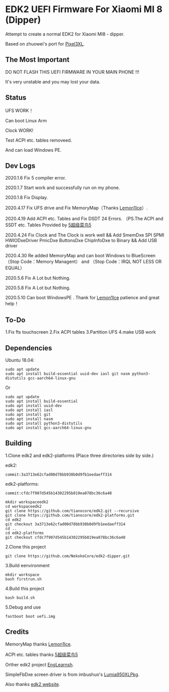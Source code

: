 # EDK2 UEFI Firmware For Xiaomi MI 8 (Dipper)
Attempt to create a normal EDK2 for Xiaomi MI8 - dipper.

Based on zhuowei's port for [Pixel3XL](https://github.com/Pixel3Dev/edk2-pixel3/).

## The Most Important
DO NOT FLASH THIS UEFI FIRMWARE IN YOUR MAIN PHONE !!!

It's very unstable and you may lost your data.

## Status 
 UFS WORK！

 Can boot Linux Arm

 Clock WORK!

 Test ACPI etc. tables removeed.

 And can load Windows PE.

## Dev Logs
2020.1.6 Fix 5 compiler error.

2020.1.7 Start work and successfully run on my phone.

2020.1.8 Fix Display.

2020.4.17 Fix UFS drive and Fix MemoryMap（Thanks [Lemon1Ice](https://github.com/Lemon1Ice)）.

2020.4.19 Add ACPI etc. Tables and Fix DSDT 24 Errors. （PS.The ACPI and SSDT etc. Tables Provided by [5超级菜鸟5](https://github.com/sunshuyu)

2020.4.24 Fix Clock and The Clock is work well && Add SmemDxe SPI SPMI HWIODxeDriver PmicDxe ButtonsDxe ChipInfoDxe to Binary && Add USB driver

2020.4.30 Re added MemoryMap and can boot Windows to BlueScreen（Stop Code：Memory Managent） and （Stop Code：IRQL NOT LESS OR EQUAL）

2020.5.6 Fix A Lot but Nothing.

2020.5.8 Fix A Lot but Nothing.

2020.5.10 Can boot WindowsPE . Thank for [Lemon1Ice](https://github.com/Lemon1Ice) patience and great help！

## To-Do
1.Fix fts touchscreen
2.Fix ACPI tables
3.Partition UFS
4.make USB work

## Dependencies

Ubuntu 18.04:

```
sudo apt update
sudo apt install build-essential uuid-dev iasl git nasm python3-distutils gcc-aarch64-linux-gnu
```
Or
```
sudo apt update
sudo apt install build-essential
sudo apt install uuid-dev
sudo apt install iasl
sudo apt install git
sudo apt install nasm
sudo apt install python3-distutils
sudo apt install gcc-aarch64-linux-gnu
```


## Building
1.Clone edk2 and edk2-platforms (Place three directories side by side.)

edk2:
```
commit:3a3713e62cfad00d78bb938b0d9fb1eedaeff314
```

edk2-platforms:
```
commit:cfdc7f907d545b14302295b819ea078bc36c6a40
```

```
mkdir workspaceedk2
cd workspaceedk2
git clone https://github.com/tianocore/edk2.git --recursive
git clone https://github.com/tianocore/edk2-platforms.git
cd edk2
git checkout 3a3713e62cfad00d78bb938b0d9fb1eedaeff314
cd ..
cd edk2-platforms
git checkout cfdc7f907d545b14302295b819ea078bc36c6a40
```

2.Clone this project
```
git clone https://github.com/NekokeCore/edk2-dipper.git
```

3.Build eenvironment
```
mkdir workspace
bash firstrun.sh
```

4.Build this project
```
bash build.sh
```
5.Debug and use
```
fastboot boot uefi.img
```

## Credits
MemoryMap thanks [Lemon1Ice](https://github.com/Lemon1Ice).

ACPI etc. tables thanks [5超级菜鸟5](https://github.com/sunshuyu)

Orther edk2 project [EngLearnsh](https://github.com/EngLearnsh/edk2-dipper).

SimpleFbDxe screen driver is from imbushuo's [Lumia950XLPkg](https://github.com/WOA-Project/Lumia950XLPkg).

Also thanks [edk2 website](https://github.com/tianocore/tianocore.github.io/wiki/Using-EDK-II-with-Native-GCC#Install_required_software_from_apt).
